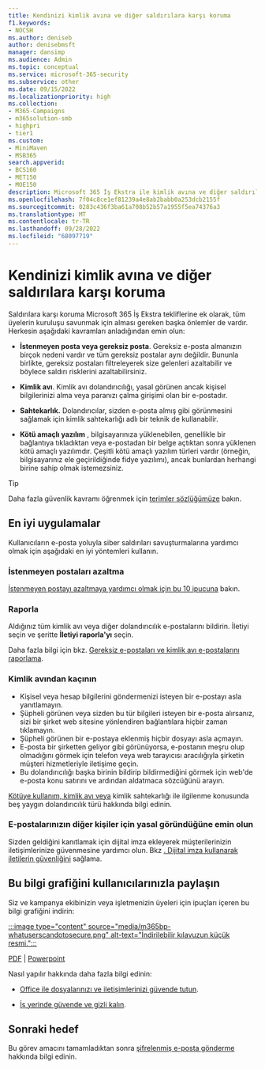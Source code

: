 ```yaml
---
title: Kendinizi kimlik avına ve diğer saldırılara karşı koruma
f1.keywords:
- NOCSH
ms.author: deniseb
author: denisebmsft
manager: dansimp
ms.audience: Admin
ms.topic: conceptual
ms.service: microsoft-365-security
ms.subservice: other
ms.date: 09/15/2022
ms.localizationpriority: high
ms.collection:
- M365-Campaigns
- m365solution-smb
- highpri
- tier1
ms.custom:
- MiniMaven
- MSB365
search.appverid:
- BCS160
- MET150
- MOE150
description: Microsoft 365 İş Ekstra ile kimlik avına ve diğer saldırılara karşı koruma sağlayın.
ms.openlocfilehash: 7f04c8ce1ef81239a4e8ab2babb0a253dcb2155f
ms.sourcegitcommit: 0283c436f3ba61a708b52b57a1955f5ea74376a3
ms.translationtype: MT
ms.contentlocale: tr-TR
ms.lasthandoff: 09/28/2022
ms.locfileid: "68097719"
---
```

# <a name="protect-yourself-against-phishing-and-other-attacks"></a>Kendinizi kimlik avına ve diğer saldırılara karşı koruma

Saldırılara karşı koruma Microsoft 365 İş Ekstra tekliflerine ek olarak, tüm üyelerin kuruluşu savunmak için alması gereken başka önlemler de vardır. Herkesin aşağıdaki kavramları anladığından emin olun:

- **İstenmeyen posta veya gereksiz posta**. Gereksiz e-posta almanızın birçok nedeni vardır ve tüm gereksiz postalar aynı değildir. Bununla birlikte, gereksiz postaları filtreleyerek size gelenleri azaltabilir ve böylece saldırı risklerini azaltabilirsiniz.

- **Kimlik avı**. Kimlik avı dolandırıcılığı, yasal görünen ancak kişisel bilgilerinizi alma veya paranızı çalma girişimi olan bir e-postadır.

- **Sahtekarlık.** Dolandırıcılar, sizden e-posta almış gibi görünmesini sağlamak için kimlik sahtekarlığı adlı bir teknik de kullanabilir. 

- **Kötü amaçlı yazılım** , bilgisayarınıza yüklenebilen, genellikle bir bağlantıya tıkladıktan veya e-postadan bir belge açtıktan sonra yüklenen kötü amaçlı yazılımdır. Çeşitli kötü amaçlı yazılım türleri vardır (örneğin, bilgisayarınız ele geçirildiğinde fidye yazılımı), ancak bunlardan herhangi birine sahip olmak istemezsiniz. 

> [!TIP]
> Daha fazla güvenlik kavramı öğrenmek için [terimler sözlüğümüze](m365bp-glossary.yml) bakın.

## <a name="best-practices"></a>En iyi uygulamalar

Kullanıcıların e-posta yoluyla siber saldırıları savuşturmalarına yardımcı olmak için aşağıdaki en iyi yöntemleri kullanın.

### <a name="reduce-spam-mail"></a>İstenmeyen postaları azaltma

[İstenmeyen postayı azaltmaya yardımcı olmak için bu 10 ipucuna](https://support.microsoft.com/office/10-tips-on-how-to-help-reduce-spam-55f756e8-688b-41c3-a086-8f68ccc592f6) bakın.

### <a name="report-it"></a>Raporla

Aldığınız tüm kimlik avı veya diğer dolandırıcılık e-postalarını bildirin. İletiyi seçin ve şeritte **İletiyi raporla'yı** seçin.

Daha fazla bilgi için bkz. [Gereksiz e-postaları ve kimlik avı e-postalarını raporlama](https://support.office.com/article/Use-the-Report-Message-add-in-b5caa9f1-cdf3-4443-af8c-ff724ea719d2).

### <a name="avoid-phishing"></a>Kimlik avından kaçının

- Kişisel veya hesap bilgilerini göndermenizi isteyen bir e-postayı asla yanıtlamayın.
- Şüpheli görünen veya sizden bu tür bilgileri isteyen bir e-posta alırsanız, sizi bir şirket web sitesine yönlendiren bağlantılara hiçbir zaman tıklamayın.
- Şüpheli görünen bir e-postaya eklenmiş hiçbir dosyayı asla açmayın.
- E-posta bir şirketten geliyor gibi görünüyorsa, e-postanın meşru olup olmadığını görmek için telefon veya web tarayıcısı aracılığıyla şirketin müşteri hizmetleriyle iletişime geçin.
- Bu dolandırıcılığı başka birinin bildirip bildirmediğini görmek için web'de e-posta konu satırını ve ardından aldatmaca sözcüğünü arayın.

[Kötüye kullanım, kimlik avı veya](https://support.office.com/article/Deal-with-abuse-phishing-or-spoofing-in-Outlook-com-0d882ea5-eedc-4bed-aebc-079ffa1105a3) kimlik sahtekarlığı ile ilgilenme konusunda beş yaygın dolandırıcılık türü hakkında bilgi edinin.

### <a name="make-sure-your-emails-look-legitimate-to-others"></a>E-postalarınızın diğer kişiler için yasal göründüğüne emin olun

Sizden geldiğini kanıtlamak için dijital imza ekleyerek müşterilerinizin iletişimlerinize güvenmesine yardımcı olun. Bkz [. Dijital imza kullanarak iletilerin güvenliğini](https://support.office.com/article/secure-messages-by-using-a-digital-signature-549ca2f1-a68f-4366-85fa-b3f4b5856fc6) sağlama.

## <a name="share-this-infographic-with-your-users"></a>Bu bilgi grafiğini kullanıcılarınızla paylaşın

Siz ve kampanya ekibinizin veya işletmenizin üyeleri için ipuçları içeren bu bilgi grafiğini indirin:

[:::image type="content" source="media/m365bp-whatuserscandotosecure.png" alt-text="İndirilebilir kılavuzun küçük resmi.":::](https://download.microsoft.com/download/9/1/f/91fa8f24-9953-4f33-9d87-a95624db5e0b/M365BPWhatCanUsersDoToSecure.pdf)

[PDF](https://download.microsoft.com/download/9/1/f/91fa8f24-9953-4f33-9d87-a95624db5e0b/M365BPWhatCanUsersDoToSecure.pdf) |  [Powerpoint](https://download.microsoft.com/download/9/1/f/91fa8f24-9953-4f33-9d87-a95624db5e0b/M365BPWhatCanUsersDoToSecure.pptx)

Nasıl yapılır hakkında daha fazla bilgi edinin:

- [Office ile dosyalarınızı ve iletişimlerinizi güvende tutun](https://support.microsoft.com/en-us/office/keep-your-files-and-communications-safe-with-office-c4ddc381-7395-42da-887c-8836a3bb975f).

- [İş yerinde güvende ve gizli kalın](https://support.office.com/article/stay-secure-and-private-at-work-104c7d91-b25a-453d-beee-ba64b6c6fc2d).
  
## <a name="next-objective"></a>Sonraki hedef

Bu görev amacını tamamladıktan sonra [şifrelenmiş e-posta gönderme](send-encrypted-email.md) hakkında bilgi edinin. 